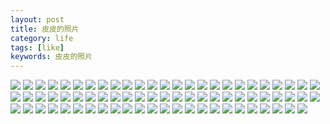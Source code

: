 ```yaml
---
layout: post
title: 皮皮的照片
category: life
tags: [like]
keywords: 皮皮的照片
---
```


![](http://image.xiaoyaowind.com/image/202204201923665.jpg)
![](http://image.xiaoyaowind.com/image/202204201928404.jpg)
![](http://image.xiaoyaowind.com/image/202204201928015.jpg)
![](http://image.xiaoyaowind.com/image/202204201929468.jpg)
![](http://image.xiaoyaowind.com/image/202204201929426.jpg)
![](http://image.xiaoyaowind.com/image/202204201929875.jpg)
![](http://image.xiaoyaowind.com/image/202204201930969.jpg)
![](http://image.xiaoyaowind.com/image/202204201930028.jpg)
![](http://image.xiaoyaowind.com/image/202204201931416.jpg)
![](http://image.xiaoyaowind.com/image/202204201931361.jpg)
![](http://image.xiaoyaowind.com/image/202204201932124.jpg)
![](http://image.xiaoyaowind.com/image/202204201932713.jpg)
![](http://image.xiaoyaowind.com/image/202204201932228.jpg)
![](http://image.xiaoyaowind.com/image/202204201933061.jpg)
![](http://image.xiaoyaowind.com/image/202204201933550.jpg)
![](http://image.xiaoyaowind.com/image/202204201934946.jpg)
![](http://image.xiaoyaowind.com/image/202204201934254.jpg)
![](http://image.xiaoyaowind.com/image/202204201935399.jpg)
![](http://image.xiaoyaowind.com/image/202204201935924.jpg)
![](http://image.xiaoyaowind.com/image/202204201936341.jpg)
![](http://image.xiaoyaowind.com/image/202204201938340.jpg)
![](http://image.xiaoyaowind.com/image/202204201938622.jpg)
![](http://image.xiaoyaowind.com/image/202204201938688.jpg)
![](http://image.xiaoyaowind.com/image/202204201939209.jpg)
![](http://image.xiaoyaowind.com/image/202204201939914.jpg)
![](http://image.xiaoyaowind.com/image/202204201940461.jpg)
![](http://image.xiaoyaowind.com/image/202204201941214.jpg)
![](http://image.xiaoyaowind.com/image/202204201942860.jpg)
![](http://image.xiaoyaowind.com/image/202204201942094.jpg)
![](http://image.xiaoyaowind.com/image/202204201943886.jpg)
![](http://image.xiaoyaowind.com/image/202204201943571.jpg)
![](http://image.xiaoyaowind.com/image/202204201944569.jpg)
![](http://image.xiaoyaowind.com/image/202204201952792.jpg)
![](http://image.xiaoyaowind.com/image/202204201952871.jpg)
![](http://image.xiaoyaowind.com/image/202204201953859.jpg)
![](http://image.xiaoyaowind.com/image/202204201953486.jpg)
![](http://image.xiaoyaowind.com/image/202204201954550.jpg)
![](http://image.xiaoyaowind.com/image/202204201954862.jpg)
![](http://image.xiaoyaowind.com/image/202204201955936.jpg)
![](http://image.xiaoyaowind.com/image/202204201955970.jpg)
![](http://image.xiaoyaowind.com/image/202204201956223.jpg)
![](http://image.xiaoyaowind.com/image/202204201956116.jpg)
![](http://image.xiaoyaowind.com/image/202204201956310.jpg)
![](http://image.xiaoyaowind.com/image/202204201957093.jpg)
![](http://image.xiaoyaowind.com/image/202204201957276.jpg)
![](http://image.xiaoyaowind.com/image/202204201958131.jpg)
![](http://image.xiaoyaowind.com/image/202204201958673.jpg)
![](http://image.xiaoyaowind.com/image/202204201958738.jpg)
![](http://image.xiaoyaowind.com/image/202204201959362.jpg)
![](http://image.xiaoyaowind.com/image/202204201959048.jpg)
![](http://image.xiaoyaowind.com/image/202204202000458.jpg)
![](http://image.xiaoyaowind.com/image/202204202000208.jpg)
![](http://image.xiaoyaowind.com/image/202204202000695.jpg)
![](http://image.xiaoyaowind.com/image/202204202000513.jpg)
![](http://image.xiaoyaowind.com/image/202204202001390.jpg)
![](http://image.xiaoyaowind.com/image/202204202001597.jpg)
![](http://image.xiaoyaowind.com/image/202204202002433.jpg)
![](http://image.xiaoyaowind.com/image/202204202002061.jpg)
![](http://image.xiaoyaowind.com/image/202204202002525.jpg)
![](http://image.xiaoyaowind.com/image/202204202003837.jpg)
![](http://image.xiaoyaowind.com/image/202204202003335.jpg)
![](http://image.xiaoyaowind.com/image/202204202003368.jpg)
![](http://image.xiaoyaowind.com/image/202204202004242.jpg)
![](http://image.xiaoyaowind.com/image/202204202004447.jpg)
![](http://image.xiaoyaowind.com/image/202204202005751.jpg)
![](http://image.xiaoyaowind.com/image/202204202005664.jpg)
![](http://image.xiaoyaowind.com/image/202204202005802.jpg)
![](http://image.xiaoyaowind.com/image/202204202006970.jpg)
![](http://image.xiaoyaowind.com/image/202204202006819.jpg)
![](http://image.xiaoyaowind.com/image/202204202007266.jpg)
![](http://image.xiaoyaowind.com/image/202204202008541.jpg)
![](http://image.xiaoyaowind.com/image/202204202008398.jpg)
![](http://image.xiaoyaowind.com/image/202204202009964.jpg)
![](http://image.xiaoyaowind.com/image/202204202012439.jpg)

